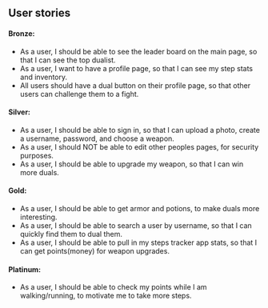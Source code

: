 
## User stories

#### Bronze:
- As a user, I should be able to see the leader board on the main page, so that I can see the top dualist.
- As a user, I want to have a profile page, so that I can see my step stats and inventory.
- All users should have a dual button on their profile page, so that other users can challenge them to a fight.


#### Silver:
- As a user, I should be able to sign in, so that I can upload a photo, create a username, password, and choose a weapon.
- As a user, I should NOT be able to edit other peoples pages, for security purposes.
- As a user, I should be able to upgrade my weapon, so that I can win more duals.


#### Gold:
- As a user, I should be able to get armor and potions, to make duals more interesting.
- As a user, I should be able to search a user by username, so that I can quickly find them to dual them.
- As a user, I should be able to pull in my steps tracker app stats, so that I can get points(money) for weapon upgrades.

#### Platinum:
- As a user, I should be able to check my points while I am walking/running, to motivate me to take more steps.
